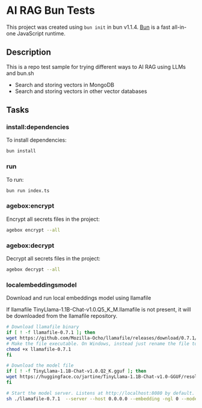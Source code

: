 # AI RAG Bun Tests

This project was created using `bun init` in bun v1.1.4. [Bun](https://bun.sh) is a fast all-in-one JavaScript runtime.

## Description

This is a repo test sample for trying different ways to AI RAG using LLMs and bun.sh

- Search and storing vectors in MongoDB
- Search and storing vectors in other vector databases

## Tasks

### install:dependencies

To install dependencies:

```bash
bun install
```

### run

To run:

```bash
bun run index.ts
```

### agebox:encrypt

Encrypt all secrets files in the project:

```bash
agebox encrypt --all
```

### agebox:decrypt

Decrypt all secrets files in the project:

```bash
agebox decrypt --all
```

### localembeddingsmodel

Download and run local embeddings model using llamafile

If llamafile TinyLlama-1.1B-Chat-v1.0.Q5_K_M.llamafile is not present, it will be downloaded from the llamafile repository.

```bash
# Download llamafile binary
if [ ! -f llamafile-0.7.1 ]; then
wget https://github.com/Mozilla-Ocho/llamafile/releases/download/0.7.1/llamafile-0.7.1
# Make the file executable. On Windows, instead just rename the file to end in ".exe".
chmod +x llamafile-0.7.1
fi

# Download the model file
if [ ! -f TinyLlama-1.1B-Chat-v1.0.Q2_K.gguf ]; then
wget https://huggingface.co/jartine/TinyLlama-1.1B-Chat-v1.0-GGUF/resolve/fc0c95fca3c2a84e6032645951ec1d9c77fc336c/TinyLlama-1.1B-Chat-v1.0.Q2_K.gguf
fi

# Start the model server. Listens at http://localhost:8080 by default.
sh ./llamafile-0.7.1  --server --host 0.0.0.0 --embedding -ngl 0 --model ./TinyLlama-1.1B-Chat-v1.0.Q2_K.gguf --port 8080
```
